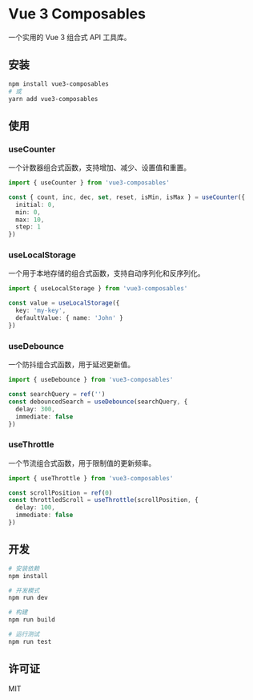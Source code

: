 # Vue 3 Composables

一个实用的 Vue 3 组合式 API 工具库。

## 安装

```bash
npm install vue3-composables
# 或
yarn add vue3-composables
```

## 使用

### useCounter

一个计数器组合式函数，支持增加、减少、设置值和重置。

```typescript
import { useCounter } from 'vue3-composables'

const { count, inc, dec, set, reset, isMin, isMax } = useCounter({
  initial: 0,
  min: 0,
  max: 10,
  step: 1
})
```

### useLocalStorage

一个用于本地存储的组合式函数，支持自动序列化和反序列化。

```typescript
import { useLocalStorage } from 'vue3-composables'

const value = useLocalStorage({
  key: 'my-key',
  defaultValue: { name: 'John' }
})
```

### useDebounce

一个防抖组合式函数，用于延迟更新值。

```typescript
import { useDebounce } from 'vue3-composables'

const searchQuery = ref('')
const debouncedSearch = useDebounce(searchQuery, {
  delay: 300,
  immediate: false
})
```

### useThrottle

一个节流组合式函数，用于限制值的更新频率。

```typescript
import { useThrottle } from 'vue3-composables'

const scrollPosition = ref(0)
const throttledScroll = useThrottle(scrollPosition, {
  delay: 100,
  immediate: false
})
```

## 开发

```bash
# 安装依赖
npm install

# 开发模式
npm run dev

# 构建
npm run build

# 运行测试
npm run test
```

## 许可证

MIT 